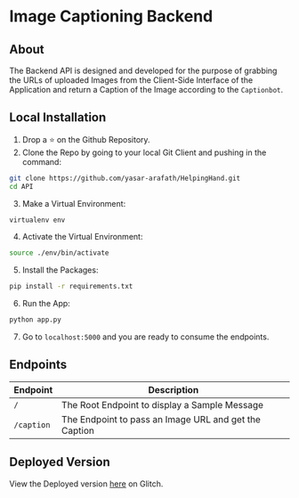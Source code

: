 # Image Captioning Backend

## About

The Backend API is designed and developed for the purpose of grabbing the URLs of uploaded Images from the Client-Side Interface of the Application and return a Caption of the Image according to the `Captionbot`.

## Local Installation

1. Drop a ⭐ on the Github Repository.
2. Clone the Repo by going to your local Git Client and pushing in the command:

```sh
git clone https://github.com/yasar-arafath/HelpingHand.git
cd API
```

3. Make a Virtual Environment:

```sh
virtualenv env
```

4. Activate the Virtual Environment:

```sh
source ./env/bin/activate
```

5. Install the Packages:

```sh
pip install -r requirements.txt
```

6. Run the App:

```sh
python app.py
```

7. Go to ```localhost:5000``` and you are ready to consume the endpoints.

## Endpoints

| Endpoint | Description  |
|---|---|
| `/`  | The Root Endpoint to display a Sample Message  |
| `/caption`  | The Endpoint to pass an Image URL and get the Caption  |

## Deployed Version

View the Deployed version [here](https://bow-flannel-food.glitch.me/) on Glitch.
